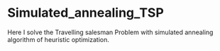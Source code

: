 # Simulated_annealing_TSP
Here I solve the Travelling salesman Problem with simulated annealing algorithm of heuristic optimization.



